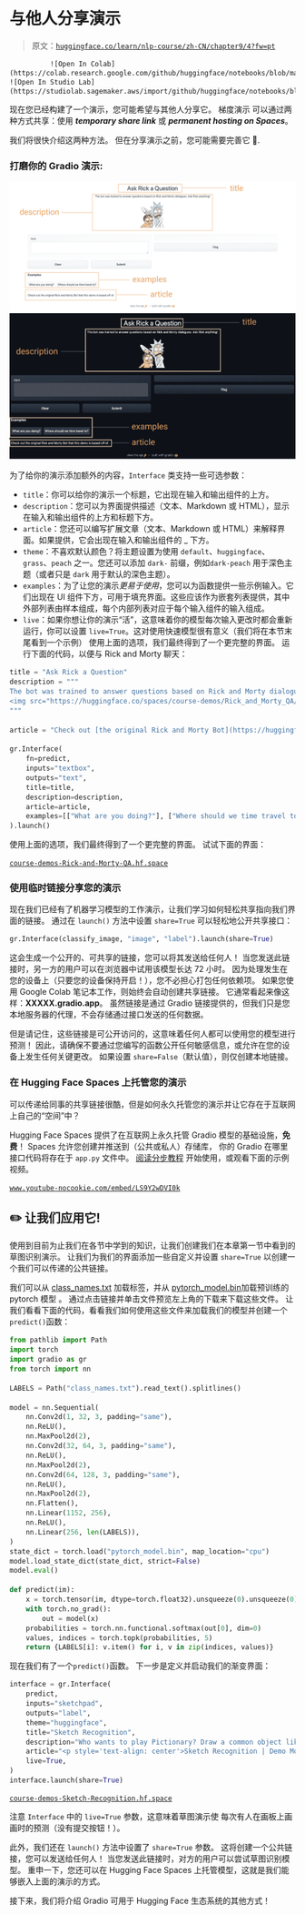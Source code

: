 # 与他人分享演示

> 原文：[`huggingface.co/learn/nlp-course/zh-CN/chapter9/4?fw=pt`](https://huggingface.co/learn/nlp-course/zh-CN/chapter9/4?fw=pt)

              ![Open In Colab](https://colab.research.google.com/github/huggingface/notebooks/blob/master/course/chapter9/section4.ipynb) ![Open In Studio Lab](https://studiolab.sagemaker.aws/import/github/huggingface/notebooks/blob/master/course/chapter9/section4.ipynb)

现在您已经构建了一个演示，您可能希望与其他人分享它。 梯度演示 可以通过两种方式共享：使用 ***temporary share link*** 或 ***permanent hosting on Spaces***。

我们将很快介绍这两种方法。 但在分享演示之前，您可能需要完善它 💅.

### 打磨你的 Gradio 演示:

![Overview of a gradio interface](img/bcbc078c905e0646eb6b3a3f909a9e74.png) ![Overview of a gradio interface](img/6d147beb06e41cfba5c7fc50fd67c99a.png)

为了给你的演示添加额外的内容，`Interface` 类支持一些可选参数：

*   `title`：你可以给你的演示一个标题，它出现在输入和输出组件的上方。
*   `description`：您可以为界面提供描述（文本、Markdown 或 HTML），显示在输入和输出组件的上方和标题下方。
*   `article`：您还可以编写扩展文章（文本、Markdown 或 HTML）来解释界面。如果提供，它会出现在输入和输出组件的 _ 下方。
*   `theme`：不喜欢默认颜色？将主题设置为使用 `default`、`huggingface`、`grass`、`peach` 之一。您还可以添加 `dark-` 前缀，例如`dark-peach` 用于深色主题（或者只是 `dark` 用于默认的深色主题）。
*   `examples`：为了让您的演示*更易于使用*，您可以为函数提供一些示例输入。它们出现在 UI 组件下方，可用于填充界面。这些应该作为嵌套列表提供，其中外部列表​​由样本组成，每个内部列表对应于每个输入组件的输入组成。
*   `live`：如果你想让你的演示“活”，这意味着你的模型每次输入更改时都会重新运行，你可以设置 `live=True`。这对使用快速模型很有意义（我们将在本节末尾看到一个示例） 使用上面的选项，我们最终得到了一个更完整的界面。 运行下面的代码，以便与 Rick and Morty 聊天：

```py
title = "Ask Rick a Question"
description = """
The bot was trained to answer questions based on Rick and Morty dialogues. Ask Rick anything!
<img src="https://huggingface.co/spaces/course-demos/Rick_and_Morty_QA/resolve/main/rick.png" width=200px>
"""

article = "Check out [the original Rick and Morty Bot](https://huggingface.co/spaces/kingabzpro/Rick_and_Morty_Bot) that this demo is based off of."

gr.Interface(
    fn=predict,
    inputs="textbox",
    outputs="text",
    title=title,
    description=description,
    article=article,
    examples=[["What are you doing?"], ["Where should we time travel to?"]],
).launch()
```

使用上面的选项，我们最终得到了一个更完整的界面。 试试下面的界面：

[`course-demos-Rick-and-Morty-QA.hf.space`](https://course-demos-Rick-and-Morty-QA.hf.space)

### 使用临时链接分享您的演示

现在我们已经有了机器学习模型的工作演示，让我们学习如何轻松共享指向我们界面的链接。 通过在 `launch()` 方法中设置 `share=True` 可以轻松地公开共享接口：

```py
gr.Interface(classify_image, "image", "label").launch(share=True)
```

这会生成一个公开的、可共享的链接，您可以将其发送给任何人！ 当您发送此链接时，另一方的用户可以在浏览器中试用该模型长达 72 小时。 因为处理发生在您的设备上（只要您的设备保持开启！），您不必担心打包任何依赖项。 如果您使用 Google Colab 笔记本工作，则始终会自动创建共享链接。 它通常看起来像这样：**XXXXX.gradio.app**。 虽然链接是通过 Gradio 链接提供的，但我们只是您本地服务器的代理，不会存储通过接口发送的任何数据。

但是请记住，这些链接是可公开访问的，这意味着任何人都可以使用您的模型进行预测！ 因此，请确保不要通过您编写的函数公开任何敏感信息，或允许在您的设备上发生任何关键更改。 如果设置 `share=False`（默认值），则仅创建本地链接。

### 在 Hugging Face Spaces 上托管您的演示

可以传递给同事的共享链接很酷，但是如何永久托管您的演示并让它存在于互联网上自己的“空间”中？

Hugging Face Spaces 提供了在互联网上永久托管 Gradio 模型的基础设施，**免费**！ Spaces 允许您创建并推送到（公共或私人）存储库， 你的 Gradio 在哪里 接口代码将存在于 `app.py` 文件中。 [阅读分步教程](https://huggingface.co/blog/gradio-spaces) 开始使用，或观看下面的示例视频。

[`www.youtube-nocookie.com/embed/LS9Y2wDVI0k`](https://www.youtube-nocookie.com/embed/LS9Y2wDVI0k)

## ✏️ 让我们应用它!

使用到目前为止我们在各节中学到的知识，让我们创建我们在本章第一节中看到的草图识别演示。 让我们为我们的界面添加一些自定义并设置 `share=True` 以创建一个我们可以传递的公共链接。

我们可以从 [class_names.txt](https://huggingface.co/spaces/dawood/Sketch-Recognition/blob/main/class_names.txt) 加载标签，并从 [pytorch_model.bin](https://huggingface.co/spaces/dawood/Sketch-Recognition/blob/main/pytorch_model.bin)加载预训练的 pytorch 模型 。 通过点击链接并单击文件预览左上角的下载来下载这些文件。 让我们看看下面的代码，看看我们如何使用这些文件来加载我们的模型并创建一个`predict()`函数：

```py
from pathlib import Path
import torch
import gradio as gr
from torch import nn

LABELS = Path("class_names.txt").read_text().splitlines()

model = nn.Sequential(
    nn.Conv2d(1, 32, 3, padding="same"),
    nn.ReLU(),
    nn.MaxPool2d(2),
    nn.Conv2d(32, 64, 3, padding="same"),
    nn.ReLU(),
    nn.MaxPool2d(2),
    nn.Conv2d(64, 128, 3, padding="same"),
    nn.ReLU(),
    nn.MaxPool2d(2),
    nn.Flatten(),
    nn.Linear(1152, 256),
    nn.ReLU(),
    nn.Linear(256, len(LABELS)),
)
state_dict = torch.load("pytorch_model.bin", map_location="cpu")
model.load_state_dict(state_dict, strict=False)
model.eval()

def predict(im):
    x = torch.tensor(im, dtype=torch.float32).unsqueeze(0).unsqueeze(0) / 255.0
    with torch.no_grad():
        out = model(x)
    probabilities = torch.nn.functional.softmax(out[0], dim=0)
    values, indices = torch.topk(probabilities, 5)
    return {LABELS[i]: v.item() for i, v in zip(indices, values)}
```

现在我们有了一个`predict()`函数。 下一步是定义并启动我们的渐变界面：

```py
interface = gr.Interface(
    predict,
    inputs="sketchpad",
    outputs="label",
    theme="huggingface",
    title="Sketch Recognition",
    description="Who wants to play Pictionary? Draw a common object like a shovel or a laptop, and the algorithm will guess in real time!",
    article="<p style='text-align: center'>Sketch Recognition | Demo Model</p>",
    live=True,
)
interface.launch(share=True)
```

[`course-demos-Sketch-Recognition.hf.space`](https://course-demos-Sketch-Recognition.hf.space)

注意 `Interface` 中的 `live=True` 参数，这意味着草图演示使 每次有人在画板上画画时的预测（没有提交按钮！）。

此外，我们还在 `launch()` 方法中设置了 `share=True` 参数。 这将创建一个公共链接，您可以发送给任何人！ 当您发送此链接时，对方的用户可以尝试草图识别模型。 重申一下，您还可以在 Hugging Face Spaces 上托管模型，这就是我们能够嵌入上面的演示的方式。

接下来，我们将介绍 Gradio 可用于 Hugging Face 生态系统的其他方式！